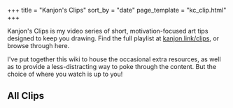 +++
title = "Kanjon's Clips"
sort_by = "date"
page_template = "kc_clip.html"
+++

Kanjon's Clips is my video series of short, motivation-focused art tips designed to keep you drawing. Find the full playlist at [kanjon.link/clips](https://kanjon.link/clips), or browse through here.

I've put together this wiki to house the occasional extra resources, as well as to provide a less-distracting way to poke through the content. But the choice of where you watch is up to you!

## All Clips
